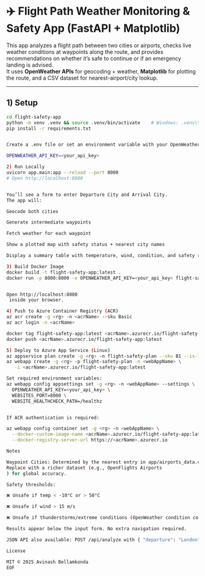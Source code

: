 # ✈️ Flight Path Weather Monitoring & Safety App (FastAPI + Matplotlib)

This app analyzes a flight path between two cities or airports, checks live weather conditions at waypoints along the route, and provides recommendations on whether it’s safe to continue or if an emergency landing is advised.  
It uses **OpenWeather APIs** for geocoding + weather, **Matplotlib** for plotting the route, and a CSV dataset for nearest-airport/city lookup.

---

## 1) Setup

```bash
cd flight-safety-app
python -m venv .venv && source .venv/bin/activate    # Windows: .venv\Scripts\activate
pip install -r requirements.txt


Create a .env file or set an environment variable with your OpenWeather API key:

OPENWEATHER_API_KEY=<your_api_key>

2) Run Locally
uvicorn app.main:app --reload --port 8000
# Open http://localhost:8000


You’ll see a form to enter Departure City and Arrival City.
The app will:

Geocode both cities

Generate intermediate waypoints

Fetch weather for each waypoint

Show a plotted map with safety status + nearest city names

Display a summary table with temperature, wind, condition, and safety recommendation.

3) Build Docker Image
docker build -t flight-safety-app:latest .
docker run -p 8000:8000 -e OPENWEATHER_API_KEY=<your_api_key> flight-safety-app:latest


Open http://localhost:8000
 inside your browser.

4) Push to Azure Container Registry (ACR)
az acr create -g <rg> -n <acrName> --sku Basic
az acr login -n <acrName>

docker tag flight-safety-app:latest <acrName>.azurecr.io/flight-safety-app:latest
docker push <acrName>.azurecr.io/flight-safety-app:latest

5) Deploy to Azure App Service (Linux)
az appservice plan create -g <rg> -n flight-safety-plan --sku B1 --is-linux
az webapp create -g <rg> -p flight-safety-plan -n <webAppName> \
   -i <acrName>.azurecr.io/flight-safety-app:latest

Set required environment variables:
az webapp config appsettings set -g <rg> -n <webAppName> --settings \
  OPENWEATHER_API_KEY=<your_api_key> \
  WEBSITES_PORT=8000 \
  WEBSITE_HEALTHCHECK_PATH=/healthz


If ACR authentication is required:

az webapp config container set -g <rg> -n <webAppName> \
  --docker-custom-image-name <acrName>.azurecr.io/flight-safety-app:latest \
  --docker-registry-server-url https://<acrName>.azurecr.io

Notes

Waypoint Cities: Determined by the nearest entry in app/airports_data.csv.
Replace with a richer dataset (e.g., OpenFlights Airports
) for global accuracy.

Safety thresholds:

❌ Unsafe if temp < -10°C or > 50°C

❌ Unsafe if wind > 15 m/s

❌ Unsafe if thunderstorms/extreme conditions (OpenWeather condition codes)

Results appear below the input form. No extra navigation required.

JSON API also available: POST /api/analyze with { "departure": "London", "arrival": "Tokyo" }.

License

MIT © 2025 Avinash Bellamkonda
EOF 
